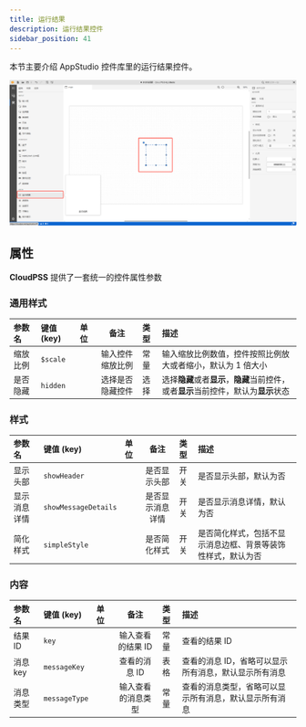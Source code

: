 ```yaml
---
title: 运行结果
description: 运行结果控件
sidebar_position: 41
---
```


本节主要介绍 AppStudio 控件库里的运行结果控件。

![运行结果控件](image.png "运行结果控件")


## 属性

**CloudPSS** 提供了一套统一的控件属性参数

### 通用样式

| 参数名 | 键值 (key) | 单位 | 备注 | 类型 | 描述 |
| :--- | :--- | :--- | :--: | :--- | :--- |
| 缩放比例 | `$scale` |  | 输入控件缩放比例 | 常量 | 输入缩放比例数值，控件按照比例放大或者缩小，默认为 1 倍大小 |
| 是否隐藏 | `hidden` |  | 选择是否隐藏控件 | 选择 | 选择**隐藏**或者**显示**，**隐藏**当前控件，或者**显示**当前控件，默认为**显示**状态 |

### 样式

| 参数名 | 键值 (key) | 单位 | 备注 | 类型 | 描述 |
| :--- | :--- | :--- | :--: | :--- | :--- |
| 显示头部 | `showHeader` |  | 是否显示头部 | 开关 | 是否显示头部，默认为否 |
| 显示消息详情 | `showMessageDetails` |  | 是否显示消息详情 | 开关 | 是否显示消息详情，默认为否 |
| 简化样式 | `simpleStyle` |  | 是否简化样式 | 开关 | 是否简化样式，包括不显示消息边框、背景等装饰性样式，默认为否 |


### 内容

| 参数名 | 键值 (key) | 单位 | 备注 | 类型 | 描述 |
| :--- | :--- | :--- | :--: | :--- | :--- |
| 结果 ID | `key` |  | 输入查看的结果 ID | 常量 | 查看的结果 ID  |
| 消息 key | `messageKey` |  | 查看的消息 ID | 表格 | 查看的消息 ID，省略可以显示所有消息，默认显示所有消息  |
| 消息类型 | `messageType` |  | 输入查看的消息类型 | 常量 | 查看的消息类型，省略可以显示所有消息，默认显示所有消息  |
